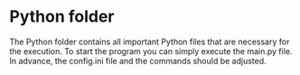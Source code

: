 # Python folder
The Python folder contains all important Python files that are necessary for the execution.
To start the program you can simply execute the main.py file. In advance, the config.ini file and the commands should be adjusted.